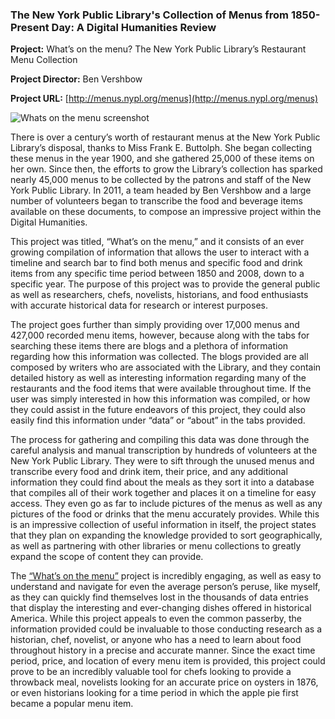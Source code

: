 
### **The New York Public Library's Collection of Menus from 1850-Present Day: A Digital Humanities Review**

**Project:** What’s on the menu? The New York Public Library’s Restaurant Menu Collection

**Project Director:** Ben Vershbow

**Project URL:** [http://menus.nypl.org/menus](http://menus.nypl.org/menus)

![Whats on the menu screenshot](https://github.com/logan-penland/logan-penland/blob/master/images/Menu%20Screenshot.png=250x200)

There is over a century’s worth of restaurant menus at the New York Public Library’s disposal, thanks to Miss Frank E. Buttolph. She began collecting these menus in the year 1900, and she gathered 25,000 of these items on her own. Since then, the efforts to grow the Library’s collection has sparked nearly 45,000 menus to be collected by the patrons and staff of the New York Public Library. In 2011, a team headed by Ben Vershbow and a large number of volunteers began to transcribe the food and beverage items available on these documents, to compose an impressive project within the Digital Humanities.
	
  
  This project was titled, “What’s on the menu,” and it consists of an ever growing compilation of information that allows the user to interact with a timeline and search bar to find both menus and specific food and drink items from any specific time period between 1850 and 2008, down to a specific year. The purpose of this project was to provide the general public as well as researchers, chefs, novelists, historians, and food enthusiasts with accurate historical data for research or interest purposes. 
	
  
  The project goes further than simply providing over 17,000 menus and 427,000 recorded menu items, however, because along with the tabs for searching these items there are blogs and a plethora of information regarding how this information was collected. The blogs provided are all composed by writers who are associated with the Library, and they contain detailed history as well as interesting information regarding many of the restaurants and the food items that were available throughout time. If the user was simply interested in how this information was compiled, or how they could assist in the future endeavors of this project, they could also easily find this information under “data” or “about” in the tabs provided. 
	
  
  The process for gathering and compiling this data was done through the careful analysis and manual transcription by hundreds of volunteers at the New York Public Library. They were to sift through the unused menus and transcribe every food and drink item, their price, and any additional information they could find about the meals as they sort it into a database that compiles all of their work together and places it on a timeline for easy access. They even go as far to include pictures of the menus as well as any pictures of the food or drinks that the menu accurately provides. While this is an impressive collection of useful information in itself, the project states that they plan on expanding the knowledge provided to sort geographically, as well as partnering with other libraries or menu collections to greatly expand the scope of content they can provide. 


The [“What’s on the menu”](http://menus.nypl.org/menus) project is incredibly engaging, as well as easy to understand and navigate for even the average person’s peruse, like myself, as they can quickly find themselves lost in the thousands of data entries that display the interesting and ever-changing dishes offered in historical America. While this project appeals to even the common passerby, the information provided could be invaluable to those conducting research as a historian, chef, novelist, or anyone who has a need to learn about food throughout history in a precise and accurate manner. Since the exact time period, price, and location of every menu item is provided, this project could prove to be an incredibly valuable tool for chefs looking to provide a throwback meal, novelists looking for an accurate price on oysters in 1876, or even historians looking for a time period in which the apple pie first became a popular menu item. 


